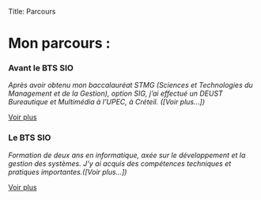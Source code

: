 Title: Parcours

# Mon parcours :

<div class="parcours-grid">
  
  <div class="parcours-card">
    <h3>Avant le BTS SIO</h3>
    <p><em>Après avoir obtenu mon baccalauréat STMG (Sciences et Technologies du Management et de la Gestion), option SIG, j’ai effectué un DEUST Bureautique et Multimédia à l’UPEC, à Créteil. ([Voir plus...])</em></p>
    <a href="/pages/parcours-scolaire" class="btn">Voir plus</a>
  </div>

  <div class="parcours-card">
    <h3>Le BTS SIO</h3>
        <p><em>Formation de deux ans en informatique, axée sur le développement et la gestion des systèmes. J’y ai acquis des compétences techniques et pratiques importantes.([Voir plus...])</em></p>
    <a href="/pages/bts-sio" class="btn">Voir plus</a>
  </div>

</div>
